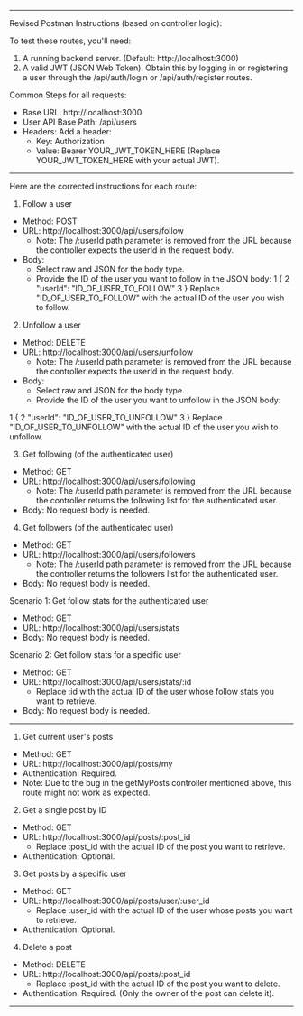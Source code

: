 ---

  Revised Postman Instructions (based on controller logic):

  To test these routes, you'll need:
   1. A running backend server. (Default: http://localhost:3000)
   2. A valid JWT (JSON Web Token). Obtain this by logging in or registering a user through the /api/auth/login or /api/auth/register routes.

  Common Steps for all requests:
   * Base URL: http://localhost:3000
   * User API Base Path: /api/users
   * Headers: Add a header:
       * Key: Authorization
       * Value: Bearer YOUR_JWT_TOKEN_HERE (Replace YOUR_JWT_TOKEN_HERE with your actual JWT).

  ---

  Here are the corrected instructions for each route:

  1. Follow a user
   * Method: POST
   * URL: http://localhost:3000/api/users/follow
       * Note: The /:userId path parameter is removed from the URL because the controller expects the userId in the request body.
   * Body:
       * Select raw and JSON for the body type.
       * Provide the ID of the user you want to follow in the JSON body:
   1         {
   2             "userId": "ID_OF_USER_TO_FOLLOW"
   3         }
          Replace "ID_OF_USER_TO_FOLLOW" with the actual ID of the user you wish to follow.

  2. Unfollow a user
   * Method: DELETE
   * URL: http://localhost:3000/api/users/unfollow
       * Note: The /:userId path parameter is removed from the URL because the controller expects the userId in the request body.
   * Body:
       * Select raw and JSON for the body type.
       * Provide the ID of the user you want to unfollow in the JSON body:

   1         {
   2             "userId": "ID_OF_USER_TO_UNFOLLOW"
   3         }
          Replace "ID_OF_USER_TO_UNFOLLOW" with the actual ID of the user you wish to unfollow.

  3. Get following (of the authenticated user)
   * Method: GET
   * URL: http://localhost:3000/api/users/following
       * Note: The /:userId path parameter is removed from the URL because the controller returns the following list for the authenticated user.
   * Body: No request body is needed.

  4. Get followers (of the authenticated user)
   * Method: GET
   * URL: http://localhost:3000/api/users/followers
       * Note: The /:userId path parameter is removed from the URL because the controller returns the followers list for the authenticated user.
   * Body: No request body is needed.

 Scenario 1: Get follow stats for the authenticated user
   * Method: GET
   * URL: http://localhost:3000/api/users/stats
   * Body: No request body is needed.

  Scenario 2: Get follow stats for a specific user
   * Method: GET
   * URL: http://localhost:3000/api/users/stats/:id
       * Replace :id with the actual ID of the user whose follow stats you want to retrieve.
   * Body: No request body is needed.


----------------------------------------------------------------------------------------------------------------------

 1. Get current user's posts
   * Method: GET
   * URL: http://localhost:3000/api/posts/my
   * Authentication: Required.
   * Note: Due to the bug in the getMyPosts controller mentioned above, this route might not work as expected.

  2. Get a single post by ID
   * Method: GET
   * URL: http://localhost:3000/api/posts/:post_id
       * Replace :post_id with the actual ID of the post you want to retrieve.
   * Authentication: Optional.

  3. Get posts by a specific user
   * Method: GET
   * URL: http://localhost:3000/api/posts/user/:user_id
       * Replace :user_id with the actual ID of the user whose posts you want to retrieve.
   * Authentication: Optional.

  4. Delete a post
   * Method: DELETE
   * URL: http://localhost:3000/api/posts/:post_id
       * Replace :post_id with the actual ID of the post you want to delete.
   * Authentication: Required. (Only the owner of the post can delete it).

-------------------------------------------------------------------------------------------------------------
